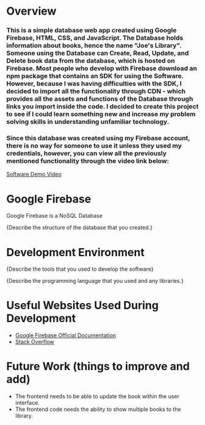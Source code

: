 # Overview

### This is a simple database web app created using Google Firebase, HTML, CSS, and JavaScript. The Database holds information about books, hence the name "Joe's Library". Someone using the Database can Create, Read, Update, and Delete book data from the database, which is hosted on Firebase. Most people who develop with Firebase download an npm package that contains an SDK for using the Software. However, because I was having difficulties with the SDK, I decided to import all the functionality through CDN - which provides all the assets and functions of the Database through links you import inside the code. I decided to create this project to see if I could learn something new and increase my problem solving skills in understanding unfamiliar technology.

### Since this database was created using my Firebase account, there is no way for someone to use it unless they used my credentials, however, you can view all the previously mentioned functionality through the video link below:

[Software Demo Video](https://www.youtube.com/watch?v=8KrbQDC9MdY)

# Google Firebase

Google Firebase is a NoSQL Database

{Describe the structure of the database that you created.}

# Development Environment

{Describe the tools that you used to develop the software}

{Describe the programming language that you used and any libraries.}

# Useful Websites Used During Development

* [Google Firebase Official Documentation](https://console.firebase.google.com/)
* [Stack Overflow](https://stackoverflow.com/)

# Future Work (things to improve and add)

* The frontend needs to be able to update the book within the user interface.
* The frontend code needs the ability to show multiple books to the library.
